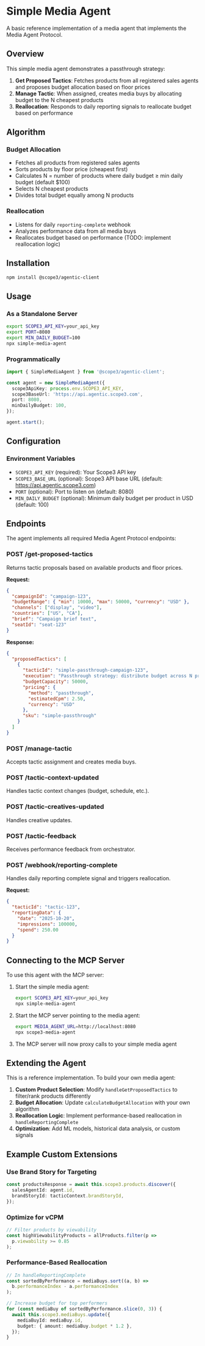 # Simple Media Agent

A basic reference implementation of a media agent that implements the Media Agent Protocol.

## Overview

This simple media agent demonstrates a passthrough strategy:
1. **Get Proposed Tactics**: Fetches products from all registered sales agents and proposes budget allocation based on floor prices
2. **Manage Tactic**: When assigned, creates media buys by allocating budget to the N cheapest products
3. **Reallocation**: Responds to daily reporting signals to reallocate budget based on performance

## Algorithm

### Budget Allocation
- Fetches all products from registered sales agents
- Sorts products by floor price (cheapest first)
- Calculates N = number of products where daily budget ≥ min daily budget (default $100)
- Selects N cheapest products
- Divides total budget equally among N products

### Reallocation
- Listens for daily `reporting-complete` webhook
- Analyzes performance data from all media buys
- Reallocates budget based on performance (TODO: implement reallocation logic)

## Installation

```bash
npm install @scope3/agentic-client
```

## Usage

### As a Standalone Server

```bash
export SCOPE3_API_KEY=your_api_key
export PORT=8080
export MIN_DAILY_BUDGET=100
npx simple-media-agent
```

### Programmatically

```typescript
import { SimpleMediaAgent } from '@scope3/agentic-client';

const agent = new SimpleMediaAgent({
  scope3ApiKey: process.env.SCOPE3_API_KEY,
  scope3BaseUrl: 'https://api.agentic.scope3.com',
  port: 8080,
  minDailyBudget: 100,
});

agent.start();
```

## Configuration

### Environment Variables

- `SCOPE3_API_KEY` (required): Your Scope3 API key
- `SCOPE3_BASE_URL` (optional): Scope3 API base URL (default: https://api.agentic.scope3.com)
- `PORT` (optional): Port to listen on (default: 8080)
- `MIN_DAILY_BUDGET` (optional): Minimum daily budget per product in USD (default: 100)

## Endpoints

The agent implements all required Media Agent Protocol endpoints:

### POST /get-proposed-tactics
Returns tactic proposals based on available products and floor prices.

**Request:**
```json
{
  "campaignId": "campaign-123",
  "budgetRange": { "min": 10000, "max": 50000, "currency": "USD" },
  "channels": ["display", "video"],
  "countries": ["US", "CA"],
  "brief": "Campaign brief text",
  "seatId": "seat-123"
}
```

**Response:**
```json
{
  "proposedTactics": [
    {
      "tacticId": "simple-passthrough-campaign-123",
      "execution": "Passthrough strategy: distribute budget across N products",
      "budgetCapacity": 50000,
      "pricing": {
        "method": "passthrough",
        "estimatedCpm": 2.50,
        "currency": "USD"
      },
      "sku": "simple-passthrough"
    }
  ]
}
```

### POST /manage-tactic
Accepts tactic assignment and creates media buys.

### POST /tactic-context-updated
Handles tactic context changes (budget, schedule, etc.).

### POST /tactic-creatives-updated
Handles creative updates.

### POST /tactic-feedback
Receives performance feedback from orchestrator.

### POST /webhook/reporting-complete
Handles daily reporting complete signal and triggers reallocation.

**Request:**
```json
{
  "tacticId": "tactic-123",
  "reportingData": {
    "date": "2025-10-20",
    "impressions": 100000,
    "spend": 250.00
  }
}
```

## Connecting to the MCP Server

To use this agent with the MCP server:

1. Start the simple media agent:
   ```bash
   export SCOPE3_API_KEY=your_api_key
   npx simple-media-agent
   ```

2. Start the MCP server pointing to the media agent:
   ```bash
   export MEDIA_AGENT_URL=http://localhost:8080
   npx scope3-media-agent
   ```

3. The MCP server will now proxy calls to your simple media agent

## Extending the Agent

This is a reference implementation. To build your own media agent:

1. **Custom Product Selection**: Modify `handleGetProposedTactics` to filter/rank products differently
2. **Budget Allocation**: Update `calculateBudgetAllocation` with your own algorithm
3. **Reallocation Logic**: Implement performance-based reallocation in `handleReportingComplete`
4. **Optimization**: Add ML models, historical data analysis, or custom signals

## Example Custom Extensions

### Use Brand Story for Targeting
```typescript
const productsResponse = await this.scope3.products.discover({
  salesAgentId: agent.id,
  brandStoryId: tacticContext.brandStoryId,
});
```

### Optimize for vCPM
```typescript
// Filter products by viewability
const highViewabilityProducts = allProducts.filter(p =>
  p.viewability >= 0.85
);
```

### Performance-Based Reallocation
```typescript
// In handleReportingComplete
const sortedByPerformance = mediaBuys.sort((a, b) =>
  b.performanceIndex - a.performanceIndex
);

// Increase budget for top performers
for (const mediaBuy of sortedByPerformance.slice(0, 3)) {
  await this.scope3.mediaBuys.update({
    mediaBuyId: mediaBuy.id,
    budget: { amount: mediaBuy.budget * 1.2 },
  });
}
```
